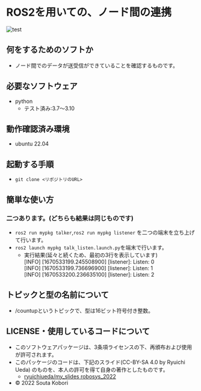 # ROS2を用いての、ノード間の連携

![test](https://github.com/souta-pqr/mypkg/actions/workflows/test.yml/badge.svg)

## 何をするためのソフトか
* ノード間でのデータが送受信ができていることを確認するものです。

## 必要なソフトウェア
* python
  * テスト済み:3.7～3.10

## 動作確認済み環境
* ubuntu 22.04

## 起動する手順
* `git clone <リポジトリのURL>`

## 簡単な使い方
### 二つあります。(どちらも結果は同じものです)
* `ros2 run mypkg talker`,`ros2 run mypkg listener` を二つの端末を立ち上げて行います。
* `ros2 launch mypkg talk_listen.launch.py`を端末で行います。 
	* 実行結果(延々と続くため、最初の3行を表示しています)<br>
      [INFO] [1670533199.245508900] [listener]: Listen: 0<br>
      [INFO] [1670533199.736696900] [listener]: Listen: 1<br>
      [INFO] [1670533200.236635100] [listener]: Listen: 2<br>

## トピックと型の名前について
* /countupというトピックで、型は16ビット符号付き整数。

## LICENSE・使用しているコードについて
* このソフトウェアパッケージは、3条項ライセンスの下、再頒布および使用が許可されます。
* このパッケージのコードは、下記のスライド(CC-BY-SA 4.0 by Ryuichi Ueda) のものを、本人の許可を得て自身の著作としたものです。
    * [ryuichiueda/my_slides robosys_2022](https://github.com/ryuichiueda/my_slides/tree/master/robosys_2022)
* © 2022 Souta Kobori	
